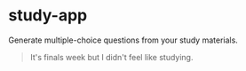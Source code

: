 # study-app
Generate multiple-choice questions from your study materials.

> It's finals week but I didn't feel like studying.